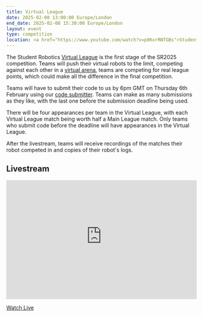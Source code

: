 ```yaml
---
title: Virtual League
date: 2025-02-08 13:00:00 Europe/London
end_date: 2025-02-08 15:30:00 Europe/London
layout: event
type: competition
location: <a href="https://www.youtube.com/watch?v=p0KxrRNTGBs">Student Robotics' YouTube Channel</a>
---
```


The Student Robotics [Virtual League](https://studentrobotics.org/docs/robots_101/programme_structure#virtual-league) is the first stage of the SR2025 competition. Teams will push their virtual robots to the limit, competing against each other in a [virtual arena](https://studentrobotics.org/docs/simulator/), teams are competing for real league points, which could make all the difference in the final competition.

Teams will have to submit their code to us by 6pm GMT on Thursday 6th February using our [code submitter](https://studentrobotics.org/docs/tutorials/code_submitter).
Teams can make as many submissions as they like, with the last one before the submission deadline being used.

There will be four appearances per team in the Virtual League, with each Virtual League match being worth half a Main League match.
Only teams who submit code before the deadline will have appearances in the Virtual League.

After the livestream, teams will receive recordings of the matches their robot competed in and copies of their robot's logs.

## Livestream

<iframe
  title="Livestream of the Virtual League"
  width="100%"
  height="315"
  src="https://www.youtube-nocookie.com/embed/p0KxrRNTGBs"
  frameborder="0"
  allow="accelerometer; autoplay; encrypted-media; gyroscope; picture-in-picture"
  allowfullscreen
></iframe>

[Watch Live](https://www.youtube.com/watch?v=p0KxrRNTGBs)
